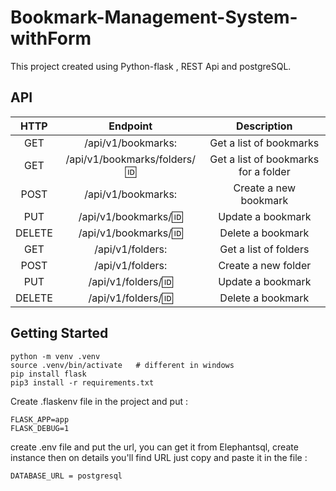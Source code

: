 # Bookmark-Management-System-withForm

This project created using Python-flask , REST Api and postgreSQL.

## API

|  HTTP  |            Endpoint            |             Description              |
| :----: | :----------------------------: | :----------------------------------: |
|  GET   |       /api/v1/bookmarks:       |       Get a list of bookmarks        |
|  GET   | /api/v1/bookmarks/folders/:id: | Get a list of bookmarks for a folder |
|  POST  |       /api/v1/bookmarks:       |        Create a new bookmark         |
|  PUT   |     /api/v1/bookmarks/:id:     |          Update a bookmark           |
| DELETE |     /api/v1/bookmarks/:id:     |          Delete a bookmark           |
|  GET   |        /api/v1/folders:        |        Get a list of folders         |
|  POST  |        /api/v1/folders:        |         Create a new folder          |
|  PUT   |      /api/v1/folders/:id:      |          Update a bookmark           |
| DELETE |      /api/v1/folders/:id:      |          Delete a bookmark           |

## Getting Started

```
python -m venv .venv
source .venv/bin/activate   # different in windows
pip install flask
pip3 install -r requirements.txt
```

Create .flaskenv file in the project and put :

```
FLASK_APP=app
FLASK_DEBUG=1
```

create .env file and put the url, you can get it from Elephantsql, create instance then on details you'll find URL just copy and paste it in the file :

```
DATABASE_URL = postgresql
```
